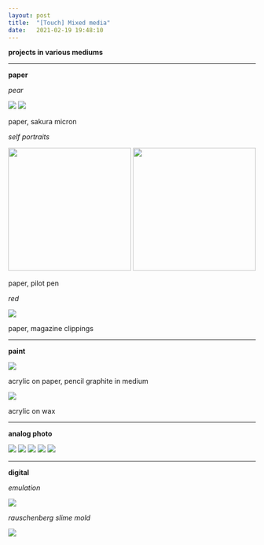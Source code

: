 ```yaml
---
layout: post
title:  "[Touch] Mixed media"
date:   2021-02-19 19:48:10
---
```


**projects in various mediums**

-----------------------------------------------------------

**paper**

*pear*

<img src="https://i.imgur.com/MQPTUa3.jpg">

<img src="https://i.imgur.com/zIlrJxA.jpg">

paper, sakura micron

*self portraits*

<p float="left">
  <img src="https://i.imgur.com/4teXfrc.jpg" width="250" />
  <img src="https://i.imgur.com/1iDsHN2.jpg" width="250" /> 
</p>

paper, pilot pen

*red*

<img src="https://i.imgur.com/K0j5c1W.jpg">

paper, magazine clippings

-----------------------------------------------------------

**paint**

<img src="https://i.imgur.com/ECPefXn.jpg">

acrylic on paper, pencil graphite in medium

<img src="https://i.imgur.com/buGzURu.jpg">

acrylic on wax

-----------------------------------------------------------

**analog photo**

<img src="https://i.imgur.com/94aHdiB.jpg">

<img src="https://i.imgur.com/Z23jAyC.jpg">

<img src="https://i.imgur.com/373LVKw.jpg">

<img src="https://i.imgur.com/TgGocNc.jpg">

<img src="https://i.imgur.com/B1LuvgG.jpg">

-----------------------------------------------------------

**digital**

*emulation*

<img src="https://i.imgur.com/P5n0O1U.jpg">

*rauschenberg slime mold*

<img src="https://i.imgur.com/6GoiK1U.png">